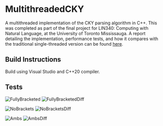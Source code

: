 # MultithreadedCKY
A multithreaded implementation of the CKY parsing algorithm in C++. This was completed as part of the final project for LIN340: Computing with Natural Language, at the University of Toronto Mississauga. A report detailing the implementation, performance tests, and how it compares with the traditional single-threaded version can be found [here](https://github.com/user-attachments/files/19653495/Final.Paper.-.EDITTED.1.pdf).


## Build Instructions

Build using Visual Studio and C++20 compiler.

## Tests
![FullyBracketed](https://github.com/user-attachments/assets/507b445b-e41e-4d68-89c0-c41570bacc01)
![FullyBracketedDiff](https://github.com/user-attachments/assets/475cc610-7a38-4c2d-9252-a932d83ff171)

![NoBrackets](https://github.com/user-attachments/assets/e5ad48fa-a696-4bd6-819f-a9736e98c0a7)
![NoBracketsDiff](https://github.com/user-attachments/assets/eed38ff8-e6ed-4051-9bb8-1bd61cb5f01a)


![Ambs](https://github.com/user-attachments/assets/e0d306b0-722a-4d35-b0f0-58a47a6d6f47)
![AmbsDiff](https://github.com/user-attachments/assets/b31cb848-f0d6-4a21-9892-8b2d791d986c)



